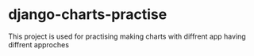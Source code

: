# django-charts-practise
 This project is used for practising making charts with diffrent app having diffrent approches 
 